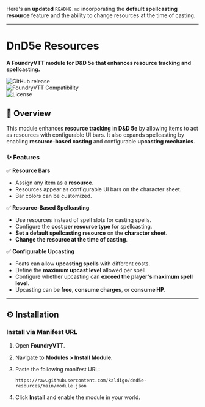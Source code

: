 Here's an **updated** `README.md` incorporating the **default spellcasting resource** feature and the ability to change resources at the time of casting.  

---

# DnD5e Resources  

**A FoundryVTT module for D&D 5e that enhances resource tracking and spellcasting.**  

![GitHub release](https://img.shields.io/github/v/release/kaldigo/dnd5e-resources?style=flat-square)  
![FoundryVTT Compatibility](https://img.shields.io/badge/FoundryVTT-Compatibility-blue?style=flat-square)  
![License](https://img.shields.io/github/license/kaldigo/dnd5e-resources?style=flat-square)  

## 📜 Overview  

This module enhances **resource tracking** in **D&D 5e** by allowing items to act as resources with configurable UI bars. It also expands spellcasting by enabling **resource-based casting** and configurable **upcasting mechanics**.  

### ✨ Features  

✅ **Resource Bars**  
- Assign any item as a **resource**.  
- Resources appear as configurable UI bars on the character sheet.  
- Bar colors can be customized.  

✅ **Resource-Based Spellcasting**  
- Use resources instead of spell slots for casting spells.  
- Configure the **cost per resource type** for spellcasting.  
- **Set a default spellcasting resource** on the **character sheet**.  
- **Change the resource at the time of casting**.  

✅ **Configurable Upcasting**  
- Feats can allow **upcasting spells** with different costs.  
- Define the **maximum upcast level** allowed per spell.  
- Configure whether upcasting can **exceed the player's maximum spell level**.  
- Upcasting can be **free**, **consume charges**, or **consume HP**.  

---

## ⚙️ Installation  

### Install via Manifest URL  

1. Open **FoundryVTT**.  
2. Navigate to **Modules > Install Module**.  
3. Paste the following manifest URL:  

   ```plaintext
   https://raw.githubusercontent.com/kaldigo/dnd5e-resources/main/module.json
   ```

4. Click **Install** and enable the module in your world.  